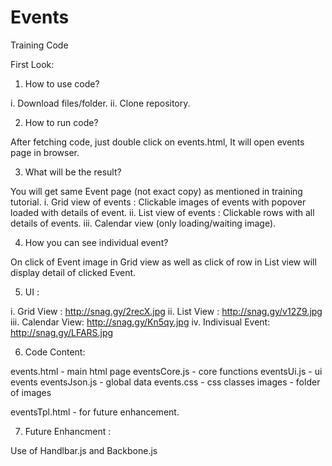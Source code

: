 # Events
Training Code

First Look:

1. How to use code?

i. Download files/folder.
ii. Clone repository.

2. How to run code?

After fetching code, just double click on events.html, It will open events page in browser.

3. What will be the result?

You will get same Event page (not exact copy) as mentioned in training tutorial.
i. Grid view of events : Clickable images of events with popover loaded with details of event.
ii. List view of events : Clickable rows with all details of events.
iii. Calendar view (only loading/waiting image).

4. How you can see individual event?

On click of Event image in Grid view as well as click of row in List view will display detail of clicked Event.

5. UI :

i. Grid View : http://snag.gy/2recX.jpg
ii. List View : http://snag.gy/v12Z9.jpg
iii. Calendar View: http://snag.gy/Kn5qy.jpg
iv. Indivisual Event: http://snag.gy/LFARS.jpg

6. Code Content:

events.html - main html page
eventsCore.js - core functions
eventsUi.js - ui events
eventsJson.js - global data
events.css - css classes
images - folder of images

eventsTpl.html - for future enhancement.

7. Future Enhancment :

Use of Handlbar.js and Backbone.js

